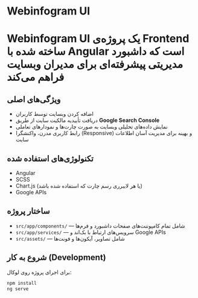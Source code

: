# Webinfogram UI

# Webinfogram UI یک پروژه‌ی Frontend ساخته شده با **Angular** است که داشبورد مدیریتی پیشرفته‌ای برای مدیران وبسایت فراهم می‌کند

## ویژگی‌های اصلی
- اضافه کردن وبسایت توسط کاربران
- دریافت تأییدیه مالکیت سایت از طریق **Google Search Console**
- نمایش داده‌های تحلیلی وبسایت به صورت چارت‌ها و نمودارهای تعاملی
- رابط کاربری مدرن، واکنشگرا (Responsive) و بهینه برای مدیریت آسان اطلاعات سایت

## تکنولوژی‌های استفاده شده
- Angular
- SCSS
- Chart.js (یا هر لایبرری رسم چارت که استفاده شده باشد)
- Google APIs

## ساختار پروژه
- `src/app/components/` — شامل تمام کامپوننت‌های صفحات داشبورد و فرم‌ها
- `src/app/services/` — سرویس‌های ارتباط با بک‌اند و Google APIs
- `src/assets/` — شامل تصاویر، آیکون‌ها و فونت‌ها

## شروع به کار (Development)

برای اجرای پروژه روی لوکال:

```bash
npm install
ng serve
